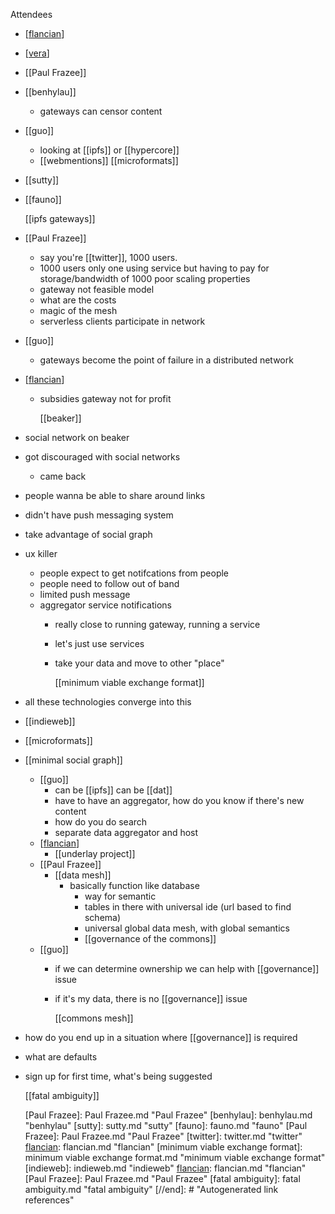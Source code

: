 Attendees

- [[flancian]]
- [[vera]]
- [[Paul Frazee]]
- [[benhylau]]
	- gateways can censor content
- [[guo]]
	- looking at [[ipfs]] or [[hypercore]]
	- [[webmentions]] [[microformats]]
- [[sutty]]
- [[fauno]]
  
  [[ipfs gateways]]
- [[Paul Frazee]]
	- say you're [[twitter]], 1000 users.
	- 1000 users only one using service but having to pay for storage/bandwidth of 1000 poor scaling properties
	- gateway not feasible model
	- what are the costs
	- magic of the mesh
	- serverless clients participate in network
- [[guo]]
	- gateways become the point of failure in a distributed network
- [[flancian]]
	- subsidies gateway not for profit
	  
	  [[beaker]]
- social network on beaker
- got discouraged with social networks
	- came back
- people wanna be able to share around links
- didn't have push messaging system
- take advantage of social graph
- ux killer
	- people expect to get notifcations from people
	- people need to follow out of band
	- limited push message
	- aggregator service notifications
		- really close to running gateway, running a service
		- let's just use services
		- take your data and move to other "place"
		  
		  
		  [[minimum viable exchange format]]
- all these technologies converge into this
- [[indieweb]]
- [[microformats]]
- [[minimal social graph]]
	- [[guo]]
		- can be [[ipfs]] can be [[dat]]
		- have to have an aggregator, how do you know if there's new content
		- how do you do search
		- separate data aggregator and host
	- [[flancian]]
		- [[underlay project]]
	- [[Paul Frazee]]
		- [[data mesh]]
			- basically function like database
				- way for semantic
				- tables in there with universal ide (url based to find schema)
				- universal global data mesh, with global semantics
				- [[governance of the commons]]
	- [[guo]]
		- if we can determine ownership we can help with [[governance]] issue
		- if it's my data, there is no [[governance]] issue
		  
		  
		  [[commons mesh]]
- how do you end up in a situation where [[governance]] is required
- what are defaults
- sign up for first time, what's being suggested
  
  
  [[fatal ambiguity]]
  
  [//begin]: # "Autogenerated link references for markdown compatibility"
  [flancian]: flancian.md "flancian"
  [vera]: logseq/pages/vera.md "vera"
  [Paul Frazee]: Paul Frazee.md "Paul Frazee"
  [benhylau]: benhylau.md "benhylau"
  [sutty]: sutty.md "sutty"
  [fauno]: fauno.md "fauno"
  [Paul Frazee]: Paul Frazee.md "Paul Frazee"
  [twitter]: twitter.md "twitter"
  [flancian]: flancian.md "flancian"
  [minimum viable exchange format]: minimum viable exchange format.md "minimum viable exchange format"
  [indieweb]: indieweb.md "indieweb"
  [flancian]: flancian.md "flancian"
  [Paul Frazee]: Paul Frazee.md "Paul Frazee"
  [fatal ambiguity]: fatal ambiguity.md "fatal ambiguity"
  [//end]: # "Autogenerated link references"